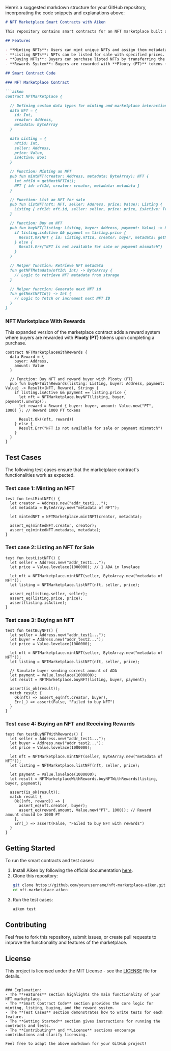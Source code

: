 Here’s a suggested markdown structure for your GitHub repository, incorporating the code snippets and explanations above:

```markdown
# NFT Marketplace Smart Contracts with Aiken

This repository contains smart contracts for an NFT marketplace built on the Cardano blockchain using the **Aiken** language. The marketplace allows users to mint, list, and purchase NFTs, with additional functionality for rewarding buyers using the native token **Plooty (PT)**.

## Features

- **Minting NFTs**: Users can mint unique NFTs and assign them metadata.
- **Listing NFTs**: NFTs can be listed for sale with specified prices.
- **Buying NFTs**: Buyers can purchase listed NFTs by transferring the required amount of ADA.
- **Rewards System**: Buyers are rewarded with **Plooty (PT)** tokens for completing purchases.

## Smart Contract Code

### NFT Marketplace Contract

```aiken
contract NFTMarketplace {

  // Defining custom data types for minting and marketplace interaction
  data NFT = {
    id: Int,
    creator: Address,
    metadata: ByteArray
  }

  data Listing = {
    nftId: Int,
    seller: Address,
    price: Value,
    isActive: Bool
  }

  // Function: Minting an NFT
  pub fun mintNFT(creator: Address, metadata: ByteArray): NFT {
    let nftId = getNextNFTId();
    NFT { id: nftId, creator: creator, metadata: metadata }
  }

  // Function: List an NFT for sale
  pub fun listNFT(nft: NFT, seller: Address, price: Value): Listing {
    Listing { nftId: nft.id, seller: seller, price: price, isActive: True }
  }

  // Function: Buy an NFT
  pub fun buyNFT(listing: Listing, buyer: Address, payment: Value) -> Result<NFT, String> {
    if listing.isActive && payment == listing.price {
      Result.Ok(NFT { id: listing.nftId, creator: buyer, metadata: getNFTMetadata(listing.nftId) })
    } else {
      Result.Err("NFT is not available for sale or payment mismatch")
    }
  }

  // Helper function: Retrieve NFT metadata
  fun getNFTMetadata(nftId: Int) -> ByteArray {
    // Logic to retrieve NFT metadata from storage
  }

  // Helper function: Generate next NFT id
  fun getNextNFTId() -> Int {
    // Logic to fetch or increment next NFT ID
  }
}
```

### NFT Marketplace With Rewards

This expanded version of the marketplace contract adds a reward system where buyers are rewarded with **Plooty (PT)** tokens upon completing a purchase.

```aiken
contract NFTMarketplaceWithRewards {
  data Reward = {
    buyer: Address,
    amount: Value
  }

  // Function: Buy NFT and reward buyer with Plooty (PT)
  pub fun buyNFTWithRewards(listing: Listing, buyer: Address, payment: Value) -> Result<(NFT, Reward), String> {
    if listing.isActive && payment == listing.price {
      let nft = NFTMarketplace.buyNFT(listing, buyer, payment).unwrap();
      let reward = Reward { buyer: buyer, amount: Value.new("PT", 1000) }; // Reward 1000 PT tokens
      
      Result.Ok((nft, reward))
    } else {
      Result.Err("NFT is not available for sale or payment mismatch")
    }
  }
}
```

## Test Cases

The following test cases ensure that the marketplace contract's functionalities work as expected.

### Test case 1: Minting an NFT

```aiken
test fun testMintNFT() {
  let creator = Address.new("addr_test1...");
  let metadata = ByteArray.new("metadata of NFT");
  
  let mintedNFT = NFTMarketplace.mintNFT(creator, metadata);
  
  assert_eq(mintedNFT.creator, creator);
  assert_eq(mintedNFT.metadata, metadata);
}
```

### Test case 2: Listing an NFT for Sale

```aiken
test fun testListNFT() {
  let seller = Address.new("addr_test1...");
  let price = Value.lovelace(1000000); // 1 ADA in lovelace

  let nft = NFTMarketplace.mintNFT(seller, ByteArray.new("metadata of NFT"));
  let listing = NFTMarketplace.listNFT(nft, seller, price);

  assert_eq(listing.seller, seller);
  assert_eq(listing.price, price);
  assert(listing.isActive);
}
```

### Test case 3: Buying an NFT

```aiken
test fun testBuyNFT() {
  let seller = Address.new("addr_test1...");
  let buyer = Address.new("addr_test2...");
  let price = Value.lovelace(1000000);

  let nft = NFTMarketplace.mintNFT(seller, ByteArray.new("metadata of NFT"));
  let listing = NFTMarketplace.listNFT(nft, seller, price);

  // Simulate buyer sending correct amount of ADA
  let payment = Value.lovelace(1000000);
  let result = NFTMarketplace.buyNFT(listing, buyer, payment);

  assert(is_ok(result));
  match result {
    Ok(nft) => assert_eq(nft.creator, buyer),
    Err(_) => assert(False, "Failed to buy NFT")
  }
}
```

### Test case 4: Buying an NFT and Receiving Rewards

```aiken
test fun testBuyNFTWithRewards() {
  let seller = Address.new("addr_test1...");
  let buyer = Address.new("addr_test2...");
  let price = Value.lovelace(1000000);

  let nft = NFTMarketplace.mintNFT(seller, ByteArray.new("metadata of NFT"));
  let listing = NFTMarketplace.listNFT(nft, seller, price);

  let payment = Value.lovelace(1000000);
  let result = NFTMarketplaceWithRewards.buyNFTWithRewards(listing, buyer, payment);

  assert(is_ok(result));
  match result {
    Ok((nft, reward)) => {
      assert_eq(nft.creator, buyer);
      assert_eq(reward.amount, Value.new("PT", 1000)); // Reward amount should be 1000 PT
    },
    Err(_) => assert(False, "Failed to buy NFT with rewards")
  }
}
```

## Getting Started

To run the smart contracts and test cases:

1. Install Aiken by following the official documentation [here](https://aiken-lang.org).
2. Clone this repository:
    ```sh
    git clone https://github.com/yourusername/nft-marketplace-aiken.git
    cd nft-marketplace-aiken
    ```
3. Run the test cases:
    ```sh
    aiken test
    ```

## Contributing

Feel free to fork this repository, submit issues, or create pull requests to improve the functionality and features of the marketplace.

## License

This project is licensed under the MIT License - see the [LICENSE](LICENSE) file for details.
```

### Explanation:
- The **Features** section highlights the main functionality of your NFT marketplace.
- The **Smart Contract Code** section provides the core logic for minting, listing, buying, and the reward system.
- The **Test Cases** section demonstrates how to write tests for each feature.
- The **Getting Started** section gives instructions for running the contracts and tests.
- The **Contributing** and **License** sections encourage contributions and clarify licensing.

Feel free to adapt the above markdown for your GitHub project!
